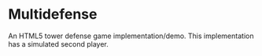 Multidefense
============

An HTML5 tower defense game implementation/demo.  This implementation has a simulated second player.